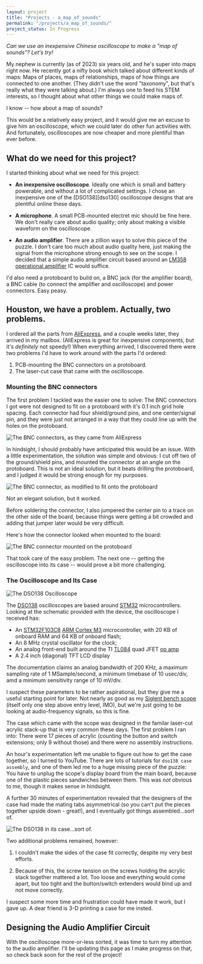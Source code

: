 ```yaml
---
layout: project
title: "Projects - a_map_of_sounds"
permalink: "/projects/a_map_of_sounds/"
project_status: In Progress
---
```


_Can we use an inexpensive Chinese oscilloscope to make a "map of sounds"? Let's try!_

My nephew is currently (as of 2023) six years old, and he's super into maps right now.
He recently got a nifty book which talked about different kinds of maps: Maps of places,
maps of relationships, maps of how things are connected to one another. (They didn't
use the word "taxonomy", but that's really what they were talking about.) I'm always
one to feed his STEM interests, so I thought about what other things we could make
maps of.

I know -- how about a map of sounds?

This would be a relatively easy project, and it would give me an excuse to give him
an oscilloscope, which we could later do other fun activities with. And fortunately,
oscilloscopes are now cheaper and more plentiful than ever before.

## What do we need for this project?

I started thinking about what we need for this project:

- **An inexpensive oscilloscope**. Ideally one which is small and battery powerable,
  and without a lot of complicated settings. I chose an inexpensive one of the
  [DSO138][dso130] oscilloscope designs that are plentiful online these days.

- **A microphone**. A small PCB-mounted electret mic should be fine here. We don't
  really care about audio quality; only about making a visible waveform on the
  oscilloscope.

- **An audio amplifier**. There are a zillion ways to solve this piece of the
  puzzle. I don't care too much about audio quality here, just making the signal
  from the microphone strong enough to see on the scope. I decided that a simple
  audio amplifier circuit based around an [LM358][lm358] [operational amplifier][opamp]
  IC would suffice.

I'd also need a protoboard to build on, a BNC jack (for the amplifier board),
a BNC cable (to connect the amplifier and oscilloscope) and power connectors.
Easy peasy.

## Houston, we have a problem. Actually, two problems.

I ordered all the parts from [AliExpress][aliexpress], and a couple weeks
later, they arrived in my mailbox. (AliExpress is great for inexpensive
components, but it's _definitely_ not speedy!) When everything arrived,
I discovered there were two problems I'd have to work around with the parts
I'd ordered:

1. PCB-mounting the BNC connectors on a protoboard.
2. The laser-cut case that came with the oscilloscope.

### Mounting the BNC connectors

The first problem I tackled was the easier one to solve: The BNC connectors I
got were not designed to fit on a protoboard with it's 0.1 inch grid hole
spacing. Each connector had four shield/ground pins, and one center/signal pin,
and they were just not arranged in a way that they could line up with the holes
on the protoboard.

![The BNC connectors, as they came from AliExpress](./bnc-connector.jpg)

In hindsight, I should probably have anticipated this would be an issue. With
a little experimentation, the solution was simple and obvious: I cut off two
of the ground/shield pins, and mounted the connector at an angle on the
protoboard. This is not an ideal solution, but it beats drilling the protoboard,
and I judged it would be strong enough for my purposes.

![The BNC connector, as modified to fit onto the protoboard](./bnc-connector-modified.jpg)

Not an elegant solution, but it worked.

Before soldering the connector, I also jumpered the center pin to a trace on the
other side of the board, because things were getting a bit crowded and adding that
jumper later would be very difficult.

Here's how the connector looked when mounted to the board:

![The BNC connector mounted on the protoboard](./bnc-connector-mounted.jpg)

That took care of the easy problem. The next one -- getting the oscilloscope into its
case -- would prove a bit more challenging.

### The Oscilloscope and Its Case

![The DSO138 Oscilloscope](./oscope-board.jpg)

The [DSO138][dso138] oscilloscopes are based around [STM32][stm32] microcontrollers.
Looking at the schematic provided with the device, the oscilloscope I received has:

- An [STM32F103C8][stm32f103] [ARM Cortex M3][cortexm3] microcontroller, with
  20 KB of onboard RAM and 64 KB of onboard flash;
- An 8 MHz crystal oscillator for the clock;
- An analog front-end built around the TI [TL084][tl084] quad JFET [op amp][opamp]
- A 2.4 inch (diagonal) TFT LCD display

The documentation claims an analog bandwidth of 200 KHz, a maximum sampling rate of
1 MSample/second, a minimum timebase of 10 usec/div, amd a minimum sensitivity range
of 10 mV/div.

I suspect these parameters to be rather aspirational, but they give me a useful
starting point for later. Not nearly as good as my [Siglent bench scope][siglent]
(itself only one step above entry level, IMO), but we're just going to be looking
at audio-frequency signals, so this is fine.

The case which came with the scope was designed in the familar laser-cut acrylic
stack-up that is very common these days. The first problem I ran into: There were
17 pieces of acrylic (counting the button and switch extensions; only 9 without
those) and there were no assembly instructions.

An hour's experimentation left me unable to figure out how to get the case together,
so I turned to YouTube. There are lots of tutorials for `dso138 case assembly`, and
one of them led me to a huge missing piece of the puzzle: You have to unplug the
scope's display board from the main board, because one of the plastic pieces
sandwiches between them. This was _not_ obvious to me, though it makes sense in
hindsight.

A further 30 minutes of experimentation revealed that the designers of the case had
made the mating tabs asymmetrical (so you can't put the pieces together upside
down - great!), and I eventually got things assembled...sort of.

![The DSO138 in its case...sort of.](./oscope-with-case.jpg)

Two additional problems remained, however:

1. I couldn't make the sides of the case fit correctly, despite my very best
   efforts.

2. Because of this, the screw tension on the screws holding the acrylic stack
   together mattered a lot. Too loose and everything would come apart, but too
   tight and the button/switch extenders would bind up and not move correctly.

I suspect some more time and frustration could have made it work, but I gave
up. A dear friend is 3-D printing a case for me insted.

## Designing the Audio Amplifier Circuit

With the oscilloscope more-or-less sorted, it was time to turn my attention
to the audio amplifier. I'll be updating this page as I make progress on
that, so check back soon for the rest of the project!

[aliexpress]: https://www.aliexpress.com/
[cortexm3]: https://www.st.com/content/st_com/en/arm-32-bit-microcontrollers/arm-cortex-m3.html
[dso138]: https://www.amazon.com/s?k=dso138+oscilloscope&i=industrial
[lm358]: https://www.ti.com/product/LM358
[opamp]: https://en.wikipedia.org/wiki/Operational_amplifier
[siglent]: https://siglentna.com/product/sds1104x-e-100-mhz/
[stm32]: https://www.st.com/en/microcontrollers-microprocessors/stm32-mainstream-mcus.html
[stm32f103]: https://www.st.com/en/microcontrollers-microprocessors/stm32f103.html
[tl084]: https://www.ti.com/product/TL084

